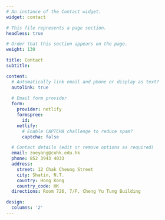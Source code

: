 ```yaml
---
# An instance of the Contact widget.
widget: contact

# This file represents a page section.
headless: true

# Order that this section appears on the page.
weight: 130

title: Contact
subtitle:

content:
  # Automatically link email and phone or display as text?
  autolink: true
  
  # Email form provider
  form:
    provider: netlify
    formspree:
      id:
    netlify:
      # Enable CAPTCHA challenge to reduce spam?
      captcha: false

  # Contact details (edit or remove options as required)
  email: zoeyang@cuhk.edu.hk
  phone: 852 3943 4033
  address:
    street: 12 Chak Cheung Street
    city: Shatin, N.T.
    country: Hong Kong
    country_code: HK
  directions: Room 726, 7/F, Cheng Yu Tung Building

design:
  columns: '2'
---
```

